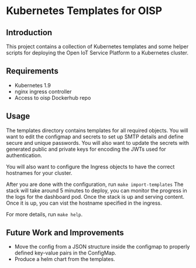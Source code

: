# Kubernetes Templates for OISP

## Introduction

This project contains a collection of Kubernetes templates and some helper scripts for deploying the Open IoT Service Platform to a Kubernetes cluster.

## Requirements

 - Kubernetes 1.9
 - nginx ingress controller
 - Access to oisp Dockerhub repo

## Usage

The templates directory contains templates for all required objects. You will want to edit the configmap and secrets to set up SMTP details and define secure and unique passwords. You will also want to update the secrets with generated public and private keys for encoding the JWTs used for authentication.

You will also want to configure the Ingress objects to have the correct hostnames for your cluster.

After you are done with the configuration, run `make import-templates`
The stack will take around 5 minutes to deploy, you can monitor the progress in the logs for the dashboard pod. Once the stack is up and serving content. Once it is up, you can vist the hostname specified in the ingress.

For more details, run `make help`.

## Future Work and Improvements
 - Move the config from a JSON structure inside the configmap to properly defined key-value pairs in the ConfigMap.
 - Produce a helm chart from the templates.